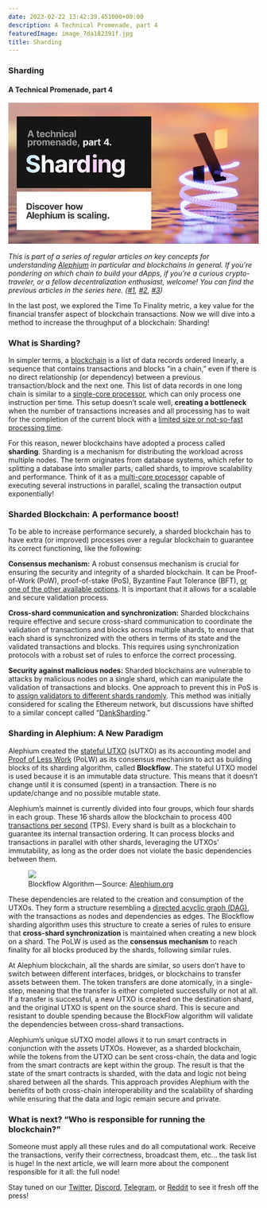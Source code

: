 ```yaml
---
date: 2023-02-22 13:42:39.451000+00:00
description: A Technical Promenade, part 4
featuredImage: image_7da182391f.jpg
title: Sharding
---
```


### Sharding

#### A Technical Promenade, part 4

![](image_7da182391f.jpg)

_This is part of a series of regular articles on key concepts for understanding_ <a href="https://alephium.org/" class="markup--anchor markup--p-anchor" data-href="https://alephium.org/" rel="noopener" target="_blank"><em>Alephium</em></a> _in particular and blockchains in general. If you’re pondering on which chain to build your dApps, if you’re a curious crypto-traveler, or a fellow decentralization enthusiast, welcome! You can find the previous articles in the series here. (_<a href="https://medium.com/@alephium/block-time-and-block-size-16e37292444f" class="markup--anchor markup--p-anchor" data-href="https://medium.com/@alephium/block-time-and-block-size-16e37292444f" target="_blank"><em>#1</em></a>_,_ <a href="https://medium.com/@alephium/transactions-per-second-tps-f13217a49e39" class="markup--anchor markup--p-anchor" data-href="https://medium.com/@alephium/transactions-per-second-tps-f13217a49e39" target="_blank"><em>#2</em></a>_,_ <a href="https://medium.com/@alephium/time-to-finality-17d64eeffd25" class="markup--anchor markup--p-anchor" data-href="https://medium.com/@alephium/time-to-finality-17d64eeffd25" target="_blank"><em>#3</em></a>_)_

In the last post, we explored the Time To Finality metric, a key value for the financial transfer aspect of blockchain transactions. Now we will dive into a method to increase the throughput of a blockchain: Sharding!

### What is Sharding?

In simpler terms, a <a href="https://www.synopsys.com/glossary/what-is-blockchain.html#:~:text=Definition,a%20timestamp%2C%20and%20transaction%20data." class="markup--anchor markup--p-anchor" data-href="https://www.synopsys.com/glossary/what-is-blockchain.html#:~:text=Definition,a%20timestamp%2C%20and%20transaction%20data." rel="noopener" target="_blank">blockchain</a> is a list of data records ordered linearly, a sequence that contains transactions and blocks “in a chain,” even if there is no direct relationship (or dependency) between a previous transaction/block and the next one. This list of data records in one long chain is similar to a <a href="https://en.wikipedia.org/wiki/Single-core#:~:text=A%20single%2Dcore%20processor%20is,than%20a%20multi%2Dcore%20system." class="markup--anchor markup--p-anchor" data-href="https://en.wikipedia.org/wiki/Single-core#:~:text=A%20single%2Dcore%20processor%20is,than%20a%20multi%2Dcore%20system." rel="noopener" target="_blank">single-core processor</a>, which can only process one instruction per time. This setup doesn’t scale well, **creating a bottleneck** when the number of transactions increases and all processing has to wait for the completion of the current block with a <a href="https://medium.com/@alephium/block-time-and-block-size-16e37292444f" class="markup--anchor markup--p-anchor" data-href="https://medium.com/@alephium/block-time-and-block-size-16e37292444f" target="_blank">limited size or not-so-fast processing time</a>.

For this reason, newer blockchains have adopted a process called **sharding**. Sharding is a mechanism for distributing the workload across multiple nodes. The term originates from database systems, which refer to splitting a database into smaller parts, called shards, to improve scalability and performance. Think of it as a <a href="https://www.techtarget.com/searchdatacenter/definition/multi-core-processor" class="markup--anchor markup--p-anchor" data-href="https://www.techtarget.com/searchdatacenter/definition/multi-core-processor" rel="noopener" target="_blank">multi-core processor</a> capable of executing several instructions in parallel, scaling the transaction output exponentially!

### Sharded Blockchain: A performance boost!

To be able to increase performance securely, a sharded blockchain has to have extra (or improved) processes over a regular blockchain to guarantee its correct functioning, like the following:

**Consensus mechanism:** A robust consensus mechanism is crucial for ensuring the security and integrity of a sharded blockchain. It can be Proof-of-Work (PoW), proof-of-stake (PoS), Byzantine Faut Tolerance (BFT), <a href="https://www.developcoins.com/blockchain-consensus-algorithms" class="markup--anchor markup--p-anchor" data-href="https://www.developcoins.com/blockchain-consensus-algorithms" rel="noopener" target="_blank">or one of the other available options</a>. It is important that it allows for a scalable and secure validation process.

**Cross-shard communication and synchronization:** Sharded blockchains require effective and secure cross-shard communication to coordinate the validation of transactions and blocks across multiple shards, to ensure that each shard is synchronized with the others in terms of its state and the validated transactions and blocks. This requires using synchronization protocols with a robust set of rules to enforce the correct processing.

**Security against malicious nodes:** Sharded blockchains are vulnerable to attacks by malicious nodes on a single shard, which can manipulate the validation of transactions and blocks. One approach to prevent this in PoS is to <a href="https://vitalik.ca/general/2021/04/07/sharding.html" class="markup--anchor markup--p-anchor" data-href="https://vitalik.ca/general/2021/04/07/sharding.html" rel="noopener" target="_blank">assign validators to different shards randomly</a>. This method was initially considered for scaling the Ethereum network, but discussions have shifted to a similar concept called “<a href="https://www.rootstrap.com/blog/danksharding-what-is-it-and-how-does-it-work" class="markup--anchor markup--p-anchor" data-href="https://www.rootstrap.com/blog/danksharding-what-is-it-and-how-does-it-work" rel="noopener" target="_blank">DankSharding</a>.”

### Sharding in Alephium: A New Paradigm

Alephium created the <a href="https://medium.com/@alephium/an-introduction-to-the-stateful-utxo-model-8de3b0f76749" class="markup--anchor markup--p-anchor" data-href="https://medium.com/@alephium/an-introduction-to-the-stateful-utxo-model-8de3b0f76749" target="_blank">stateful UTXO</a> (sUTXO) as its accounting model and <a href="https://medium.com/@alephium/tech-talk-1-the-ultimate-guide-to-proof-of-less-work-the-universe-and-everything-ba70644ab301" class="markup--anchor markup--p-anchor" data-href="https://medium.com/@alephium/tech-talk-1-the-ultimate-guide-to-proof-of-less-work-the-universe-and-everything-ba70644ab301" target="_blank">Proof of Less Work</a> (PoLW) as its consensus mechanism to act as building blocks of its sharding algorithm, called **Blockflow**. The stateful UTXO model is used because it is an immutable data structure. This means that it doesn’t change until it is consumed (spent) in a transaction. There is no update/change and no possible mutable state.

Alephium’s mainnet is currently divided into four groups, which four shards in each group. These 16 shards allow the blockchain to process 400 <a href="https://medium.com/@alephium/transactions-per-second-tps-f13217a49e39" class="markup--anchor markup--p-anchor" data-href="https://medium.com/@alephium/transactions-per-second-tps-f13217a49e39" target="_blank">transactions per second</a> (TPS). Every shard is built as a blockchain to guarantee its internal transaction ordering. It can process blocks and transactions in parallel with other shards, leveraging the UTXOs’ immutability, as long as the order does not violate the basic dependencies between them.

<figure id="162b" class="graf graf--figure graf-after--p">
<img src="https://cdn-images-1.medium.com/max/800/1*8yJkYe9rlbXVAwKxEk_95g.jpeg" class="graf-image" data-image-id="1*8yJkYe9rlbXVAwKxEk_95g.jpeg" data-width="798" data-height="798" />
<figcaption>Blockflow Algorithm — Source: <a href="https://alephium.org/" class="markup--anchor markup--figure-anchor" data-href="https://alephium.org/" rel="noopener" target="_blank">Alephium.org</a></figcaption>
</figure>

These dependencies are related to the creation and consumption of the UTXOs. They form a structure resembling a <a href="https://en.wikipedia.org/wiki/Directed_acyclic_graph" class="markup--anchor markup--p-anchor" data-href="https://en.wikipedia.org/wiki/Directed_acyclic_graph" rel="noopener" target="_blank">directed acyclic graph (DAG)</a>, with the transactions as nodes and dependencies as edges. The Blockflow sharding algorithm uses this structure to create a series of rules to ensure that **cross-shard synchronization** is maintained when creating a new block on a shard. The PoLW is used as the **consensus mechanism** to reach finality for all blocks produced by the shards, following similar rules.

At Alephium blockchain, all the shards are similar, so users don’t have to switch between different interfaces, bridges, or blockchains to transfer assets between them. The token transfers are done atomically, in a single-step, meaning that the transfer is either completed successfully or not at all. If a transfer is successful, a new UTXO is created on the destination shard, and the original UTXO is spent on the source shard. This is secure and resistant to double spending because the BlockFlow algorithm will validate the dependencies between cross-shard transactions.

Alephium’s unique sUTXO model allows it to run smart contracts in conjunction with the assets UTXOs. However, as a sharded blockchain, while the tokens from the UTXO can be sent cross-chain, the data and logic from the smart contracts are kept within the group. The result is that the state of the smart contracts is sharded, with the data and logic not being shared between all the shards. This approach provides Alephium with the benefits of both cross-chain interoperability and the scalability of sharding while ensuring that the data and logic remain secure and private.

### What is next? “Who is responsible for running the blockchain?”

Someone must apply all these rules and do all computational work. Receive the transactions, verify their correctness, broadcast them, etc… the task list is huge! In the next article, we will learn more about the component responsible for it all: the full node!

Stay tuned on our <a href="https://twitter.com/alephium" class="markup--anchor markup--p-anchor" data-href="https://twitter.com/alephium" rel="noopener" target="_blank">Twitter</a>, <a href="https://discord.gg/h7cXXy4FEY" class="markup--anchor markup--p-anchor" data-href="https://discord.gg/h7cXXy4FEY" rel="noopener" target="_blank">Discord</a>, <a href="https://t.me/Alephium_Announcement" class="markup--anchor markup--p-anchor" data-href="https://t.me/Alephium_Announcement" rel="noopener" target="_blank">Telegram</a>, or <a href="https://www.reddit.com/r/Alephium/" class="markup--anchor markup--p-anchor" data-href="https://www.reddit.com/r/Alephium/" rel="noopener" target="_blank">Reddit</a> to see it fresh off the press!
